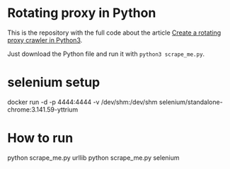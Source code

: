# Rotating proxy in Python
This is the repository with the full code about the article [Create a rotating proxy crawler in Python3](https://codelike.pro/create-a-crawler-with-rotating-ip-proxy-in-python/).

Just download the Python file and run it with `python3 scrape_me.py`.


# selenium setup
docker run -d -p 4444:4444 -v /dev/shm:/dev/shm selenium/standalone-chrome:3.141.59-yttrium


# How to run
python scrape_me.py urllib
python scrape_me.py selenium
